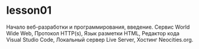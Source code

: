 # lesson01
Начало веб-разработки и программирования, введение. Сервис World Wide Web, Протокол HTTP(s), Язык разметки HTML, Редактор кода Visual Studio Code, Локальный сервер Live Server, Хостинг Neocities.org.
